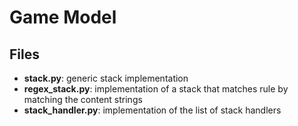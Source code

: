 # Game Model

## Files

- **stack.py**: generic stack implementation
- **regex_stack.py**: implementation of a stack that matches rule by matching the content strings
- **stack_handler.py**: implementation of the list of stack handlers